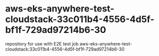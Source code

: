 # aws-eks-anywhere-test-cloudstack-33c011b4-4556-4d5f-bf1f-729ad97214b6-30
repository for use with E2E test job aws-eks-anywhere-test-cloudstack:33c011b4-4556-4d5f-bf1f-729ad97214b6-30
